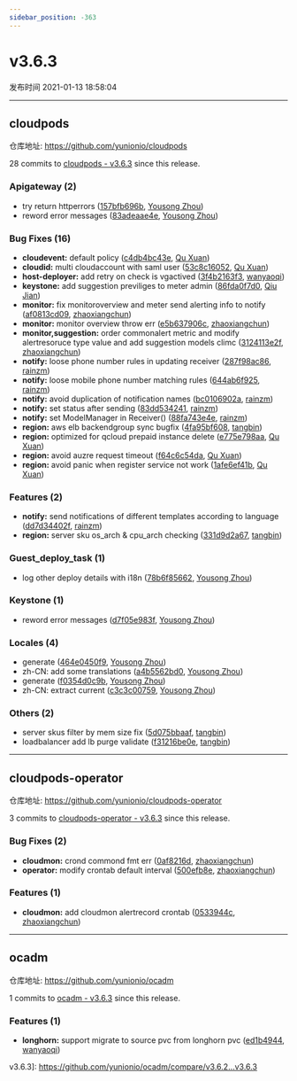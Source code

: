 ```yaml
---
sidebar_position: -363
---
```


# v3.6.3

发布时间 2021-01-13 18:58:04

-----

## cloudpods

仓库地址: https://github.com/yunionio/cloudpods

28 commits to [cloudpods - v3.6.3](https://github.com/yunionio/cloudpods/compare/v3.6.2...v3.6.3) since this release.

### Apigateway (2)
- try return httperrors ([157bfb696b](https://github.com/yunionio/cloudpods/commit/157bfb696b933303a79860adcb600d41d1d18fec), [Yousong Zhou](mailto:zhouyousong@yunionyun.com))
- reword error messages ([83adeaae4e](https://github.com/yunionio/cloudpods/commit/83adeaae4e39157cb44a9a4cf79381865a0c6618), [Yousong Zhou](mailto:zhouyousong@yunionyun.com))

### Bug Fixes (16)
- **cloudevent:** default policy ([c4db4bc43e](https://github.com/yunionio/cloudpods/commit/c4db4bc43ec2ab673ad130a2538088f24e1e56a2), [Qu Xuan](mailto:quxuan@yunionyun.com))
- **cloudid:** multi cloudaccount with saml user ([53c8c16052](https://github.com/yunionio/cloudpods/commit/53c8c16052b61f4fc4a69dd25ab484fade44a92f), [Qu Xuan](mailto:qu_xuan@icloud.com))
- **host-deployer:** add retry on check is vgactived ([3f4b2163f3](https://github.com/yunionio/cloudpods/commit/3f4b2163f3bc06a644bc6847b5dd203bbe2244e0), [wanyaoqi](mailto:wanyaoqi@yunionyun.com))
- **keystone:** add suggestion previliges to meter admin ([86fda0f7d0](https://github.com/yunionio/cloudpods/commit/86fda0f7d0884ef80b36df0bc14611cd223f4466), [Qiu Jian](mailto:qiujian@yunionyun.com))
- **monitor:** fix monitoroverview and meter send alerting info to notify ([af0813cd09](https://github.com/yunionio/cloudpods/commit/af0813cd09f307d3ef7f0cdebd5f930181c78232), [zhaoxiangchun](mailto:1422928955@qq.com))
- **monitor:** monitor overview throw err ([e5b637906c](https://github.com/yunionio/cloudpods/commit/e5b637906cfb427727e318bf8644214c15be5da2), [zhaoxiangchun](mailto:1422928955@qq.com))
- **monitor,suggestion:** order commonalert metric and modify alertresoruce type value and add suggestion models climc ([3124113e2f](https://github.com/yunionio/cloudpods/commit/3124113e2fd5996b11b9374ca55c244db7dfd67a), [zhaoxiangchun](mailto:1422928955@qq.com))
- **notify:** loose phone number rules in updating receiver ([287f98ac86](https://github.com/yunionio/cloudpods/commit/287f98ac86311f0d053e2d0259b9b8cd54ae1da7), [rainzm](mailto:mjoycarry@gmail.com))
- **notify:** loose mobile phone number matching rules ([644ab6f925](https://github.com/yunionio/cloudpods/commit/644ab6f92599dc9799515b91a44dd67525c23c98), [rainzm](mailto:mjoycarry@gmail.com))
- **notify:** avoid duplication of notification names ([bc0106902a](https://github.com/yunionio/cloudpods/commit/bc0106902a024b71fc5538b6ec7f00cb6e44f4aa), [rainzm](mailto:mjoycarry@gmail.com))
- **notify:** set status after sending ([83dd534241](https://github.com/yunionio/cloudpods/commit/83dd5342418ecfc44d578819c856f5fdccb66df6), [rainzm](mailto:mjoycarry@gmail.com))
- **notify:** set ModelManager in Receiver() ([88fa743e4e](https://github.com/yunionio/cloudpods/commit/88fa743e4e6609094bfcb76045e1698a3185d2b1), [rainzm](mailto:mjoycarry@gmail.com))
- **region:** aws elb backendgroup sync bugfix ([4fa95bf608](https://github.com/yunionio/cloudpods/commit/4fa95bf6087d4f3fb6e10c777daf247263a858b2), [tangbin](mailto:tangbin@yunion.cn))
- **region:** optimized for qcloud prepaid instance delete ([e775e798aa](https://github.com/yunionio/cloudpods/commit/e775e798aa784c00c75d7739bb3054cd119f8427), [Qu Xuan](mailto:quxuan@yunionyun.com))
- **region:** avoid auzre request timeout ([f64c6c54da](https://github.com/yunionio/cloudpods/commit/f64c6c54dace0ed3d77981d518c8bb39c5e94648), [Qu Xuan](mailto:quxuan@yunionyun.com))
- **region:** avoid panic when register service not work ([1afe6ef41b](https://github.com/yunionio/cloudpods/commit/1afe6ef41b72da750d5a33b59128f5b91423779c), [Qu Xuan](mailto:quxuan@yunionyun.com))

### Features (2)
- **notify:** send notifications of different templates according to language ([dd7d34402f](https://github.com/yunionio/cloudpods/commit/dd7d34402fb32666a3fc28a66a9a759c8d9d3536), [rainzm](mailto:mjoycarry@gmail.com))
- **region:** server sku os_arch & cpu_arch checking ([331d9d2a67](https://github.com/yunionio/cloudpods/commit/331d9d2a678139da119282f836955636bcac7d2e), [tangbin](mailto:tangbin@yunion.cn))

### Guest_deploy_task (1)
- log other deploy details with i18n ([78b6f85662](https://github.com/yunionio/cloudpods/commit/78b6f85662681abcc76ef124302715df206b7e42), [Yousong Zhou](mailto:zhouyousong@yunionyun.com))

### Keystone (1)
- reword error messages ([d7f05e983f](https://github.com/yunionio/cloudpods/commit/d7f05e983fc8a6c25af605c741e2e3f617f3695e), [Yousong Zhou](mailto:zhouyousong@yunionyun.com))

### Locales (4)
- generate ([464e0450f9](https://github.com/yunionio/cloudpods/commit/464e0450f992a0df0e0d7cdc4c62c81347c77436), [Yousong Zhou](mailto:zhouyousong@yunionyun.com))
- zh-CN: add some translations ([a4b5562bd0](https://github.com/yunionio/cloudpods/commit/a4b5562bd0f4fc9c60a1936de9d7dcb50144dd19), [Yousong Zhou](mailto:zhouyousong@yunionyun.com))
- generate ([f0354d0c9b](https://github.com/yunionio/cloudpods/commit/f0354d0c9bc15a08cb2b4328c6c68004b1c2eecd), [Yousong Zhou](mailto:zhouyousong@yunionyun.com))
- zh-CN: extract current ([c3c3c00759](https://github.com/yunionio/cloudpods/commit/c3c3c0075934efe9143e986bb5ba9fe31a24d9fd), [Yousong Zhou](mailto:zhouyousong@yunionyun.com))

### Others (2)
- server skus filter by mem size fix ([5d075bbaaf](https://github.com/yunionio/cloudpods/commit/5d075bbaaff651bb13ad2780ca42d93ada36ba0d), [tangbin](mailto:tangbin@yunion.cn))
- loadbalancer add lb purge validate ([f31216be0e](https://github.com/yunionio/cloudpods/commit/f31216be0e789e014a3ab2574ef4f271f4dcb67d), [tangbin](mailto:tangbin@yunion.cn))

-----

## cloudpods-operator

仓库地址: https://github.com/yunionio/cloudpods-operator

3 commits to [cloudpods-operator - v3.6.3](https://github.com/yunionio/cloudpods-operator/compare/v3.6.2...v3.6.3) since this release.

### Bug Fixes (2)
- **cloudmon:** crond commond fmt err ([0af8216d](https://github.com/yunionio/cloudpods-operator/commit/0af8216d201d34ea2cbf14a475a9010e86f27f93), [zhaoxiangchun](mailto:1422928955@qq.com))
- **operator:** modify crontab default interval ([500efb8e](https://github.com/yunionio/cloudpods-operator/commit/500efb8e43a2bb3f64b9449229d2107acf92639f), [zhaoxiangchun](mailto:1422928955@qq.com))

### Features (1)
- **cloudmon:** add cloudmon alertrecord crontab ([0533944c](https://github.com/yunionio/cloudpods-operator/commit/0533944cdb0ee9077cbf024895eddd9f6e45ac0e), [zhaoxiangchun](mailto:1422928955@qq.com))

-----

## ocadm

仓库地址: https://github.com/yunionio/ocadm

1 commits to [ocadm - v3.6.3](https://github.com/yunionio/ocadm/compare/v3.6.2...v3.6.3) since this release.

### Features (1)
- **longhorn:** support migrate to source pvc from longhorn pvc ([ed1b4944](https://github.com/yunionio/ocadm/commit/ed1b49443ded592a53b695c153f53a4b31b90053), [wanyaoqi](mailto:wanyaoqi@yunionyun.com))

 v3.6.3]: https://github.com/yunionio/ocadm/compare/v3.6.2...v3.6.3
